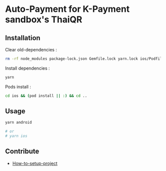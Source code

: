 # **Auto-Payment for K-Payment sandbox's ThaiQR**

## Installation

Clear old-dependencies :

```sh
rm -rf node_modules package-lock.json Gemfile.lock yarn.lock ios/Podfile.lock android/app/build
```

Install dependencies :

```sh
yarn
```

Pods install :

```sh
cd ios && (pod install || :) && cd ..
```

## Usage

```sh
yarn android

# or
# yarn ios
```

## Contribute

- [How-to-setup-project](https://learn.patharanor.dev/blog/en/qr-code-scanner-in-react-native)